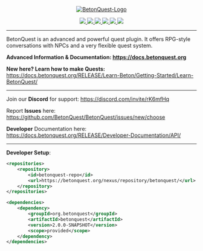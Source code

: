 <p align="center">
  <a href="https://docs.betonquest.org"><img src="https://github.com/BetonQuest/BetonQuest/blob/master/docs/_media/brand/Logo/LogoChainless1K.png?raw=true" alt="BetonQuest-Logo"/></a>
</p>

<p align="center">
    <a href="https://bstats.org/plugin/bukkit/BetonQuest/551/" title="See how many servers run this plugin.">
        <img src="https://img.shields.io/bstats/servers/551?style=plastic"/>
     </a>
    <a href="https://www.spigotmc.org/resources/betonquest.2117/" title="See our Spigot rating.">
        <img src="https://img.shields.io/spiget/stars/2117?style=plastic"/>
    </a>
    <a href="https://discord.gg/MvmkHEu" title="Join our discord for support.">
        <img src="https://img.shields.io/discord/407221862980911105?label=discord&logo=discord&style=plastic" />
    </a>
    <a href="https://github.com/BetonQuest/BetonQuest/actions?query=workflow%3ABuild+branch%3Amaster+event%3Apush++" title="See the projects build status here.">
        <img src="https://img.shields.io/github/workflow/status/BetonQuest/BetonQuest/Build/master?event=push&logo=githubactions&style=plastic">
    </a>
    <a href="https://github.com/BetonQuest/BetonQuest/blob/master/LICENSE" title="This project is licensed under the GPLv3 license!">
        <img src="https://img.shields.io/badge/license-GPLv3-blue?logo=github&style=plastic"/>
      </a>
    <a href="https://opencollective.com/betonquest" title="Donate to this project using open collective!">
        <img src="https://img.shields.io/opencollective/all/betonquest?label=open%20collective&logo=opencollective&style=plastic">
    </a>
</p>



---

BetonQuest is an advanced and powerful quest plugin. It offers RPG-style conversations with NPCs and a very flexible quest system.

**Advanced Information & Documentation: https://docs.betonquest.org**

**New here? Learn how to make Quests:** https://docs.betonquest.org/RELEASE/Learn-Beton/Getting-Started/Learn-BetonQuest/

---



Join our **Discord** for support: https://discord.com/invite/rK6mfHq 

Report **Issues** here: https://github.com/BetonQuest/BetonQuest/issues/new/choose

**Developer** Documentation here: https://docs.betonquest.org/RELEASE/Developer-Documentation/API/



---

**Developer Setup**:

```XML
<repositories>
    <repository>
        <id>betonquest-repo</id>
        <url>https://betonquest.org/nexus/repository/betonquest/</url>
    </repository>
</repositories>

<dependencies>
    <dependency>
        <groupId>org.betonquest</groupId>
        <artifactId>betonquest</artifactId>
        <version>2.0.0-SNAPSHOT</version>
        <scope>provided</scope>
    </dependency>
</dependencies>
```
